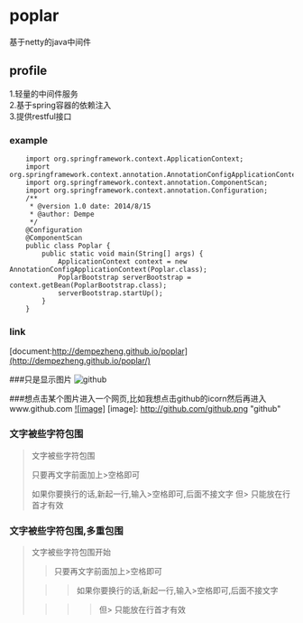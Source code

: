 poplar
===================================
  基于netty的java中间件<br/>
  

  
profile
-----------------------------------

1.轻量的中间件服务<br/>
2.基于spring容器的依赖注入<br/>
3.提供restful接口<br/>

### example
        import org.springframework.context.ApplicationContext;
        import org.springframework.context.annotation.AnnotationConfigApplicationContext;
        import org.springframework.context.annotation.ComponentScan;
        import org.springframework.context.annotation.Configuration;
        /**
         * @version 1.0 date: 2014/8/15
         * @author: Dempe
         */
        @Configuration
        @ComponentScan
        public class Poplar {
            public static void main(String[] args) {
                ApplicationContext context = new AnnotationConfigApplicationContext(Poplar.class);
                PoplarBootstrap serverBootstrap = context.getBean(PoplarBootstrap.class);
                serverBootstrap.startUp();
            }
        }
### link
[document:http://dempezheng.github.io/poplar](http://dempezheng.github.io/poplar/)<br />


###只是显示图片
![github](http://github.com/unicorn.png "github")

###想点击某个图片进入一个网页,比如我想点击github的icorn然后再进入www.github.com
[![image]](http://www.github.com/)
[image]: http://github.com/github.png "github"

### 文字被些字符包围
> 文字被些字符包围
>
> 只要再文字前面加上>空格即可
>
> 如果你要换行的话,新起一行,输入>空格即可,后面不接文字
> 但> 只能放在行首才有效

### 文字被些字符包围,多重包围
> 文字被些字符包围开始
>
> > 只要再文字前面加上>空格即可
>
>  > > 如果你要换行的话,新起一行,输入>空格即可,后面不接文字
>
> > > > 但> 只能放在行首才有效

###




